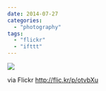 ```yaml
---
date: 2014-07-27
categories: 
  - "photography"
tags: 
  - "flickr"
  - "ifttt"
---
```


![](https://farm4.staticflickr.com/3869/14751089394_8a647a23d1_b.jpg)  

  
  
via Flickr http://flic.kr/p/otvbXu
